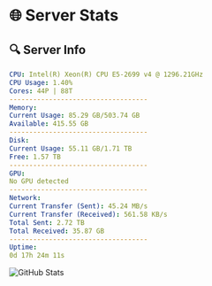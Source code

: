 # 🌐 Server Stats
## 🔍 Server Info
```yaml
CPU: Intel(R) Xeon(R) CPU E5-2699 v4 @ 1296.21GHz
CPU Usage: 1.40%
Cores: 44P | 88T
-----------------------------------
Memory:
Current Usage: 85.29 GB/503.74 GB
Available: 415.55 GB
-----------------------------------
Disk:
Current Usage: 55.11 GB/1.71 TB
Free: 1.57 TB
-----------------------------------
GPU:
No GPU detected
-----------------------------------
Network:
Current Transfer (Sent): 45.24 MB/s
Current Transfer (Received): 561.58 KB/s
Total Sent: 2.72 TB
Total Received: 35.87 GB
-----------------------------------
Uptime:
0d 17h 24m 11s
```
![GitHub Stats](https://img.shields.io/badge/Updated-2025-03-08_14:47:00-blue)